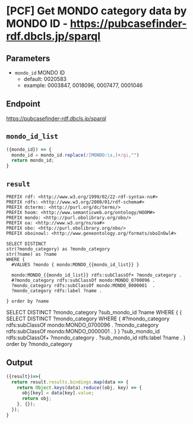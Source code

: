 # [PCF] Get MONDO category data by MONDO ID - https://pubcasefinder-rdf.dbcls.jp/sparql
## Parameters
* `mondo_id` MONDO ID
  * default: 0020583
  * example: 0003847, 0018096, 0007477, 0001046

## Endpoint
https://pubcasefinder-rdf.dbcls.jp/sparql

## `mondo_id_list`
```javascript
({mondo_id}) => {
  mondo_id = mondo_id.replace(/[MONDO:\s,]+/gi,"")
  return mondo_id;
}
```

## `result` 
```sparql
PREFIX rdf: <http://www.w3.org/1999/02/22-rdf-syntax-ns#>
PREFIX rdfs: <http://www.w3.org/2000/01/rdf-schema#>
PREFIX dcterms: <http://purl.org/dc/terms/>
PREFIX hoom: <http://www.semanticweb.org/ontology/HOOM#>
PREFIX mondo: <http://purl.obolibrary.org/obo/>
PREFIX oa: <http://www.w3.org/ns/oa#>
PREFIX obo: <http://purl.obolibrary.org/obo/>
PREFIX oboinowl: <http://www.geneontology.org/formats/oboInOwl#>

SELECT DISTINCT
str(?mondo_category) as ?mondo_category
str(?name) as ?name
WHERE { 
  #VALUES ?mondo { mondo:MONDO_{{mondo_id_list}} }
  
  mondo:MONDO_{{mondo_id_list}} rdfs:subClassOf+ ?mondo_category .
  #?mondo_category rdfs:subClassOf mondo:MONDO_0700096 .
  ?mondo_category rdfs:subClassOf mondo:MONDO_0000001  .
  ?mondo_category rdfs:label ?name .
 
} order by ?name
```

SELECT DISTINCT ?mondo_category ?sub_mondo_id ?name WHERE { 
  {
    SELECT DISTINCT ?mondo_category WHERE { 
      #?mondo_category rdfs:subClassOf mondo:MONDO_0700096 .
      ?mondo_category rdfs:subClassOf mondo:MONDO_0000001 .
    }
  }
  ?sub_mondo_id rdfs:subClassOf+ ?mondo_category .
  ?sub_mondo_id rdfs:label ?name .
} order by ?mondo_category

## Output
```javascript
({result})=>{ 
  return result.results.bindings.map(data => {
    return Object.keys(data).reduce((obj, key) => {
      obj[key] = data[key].value;
      return obj;
    }, {});
  });
}
```